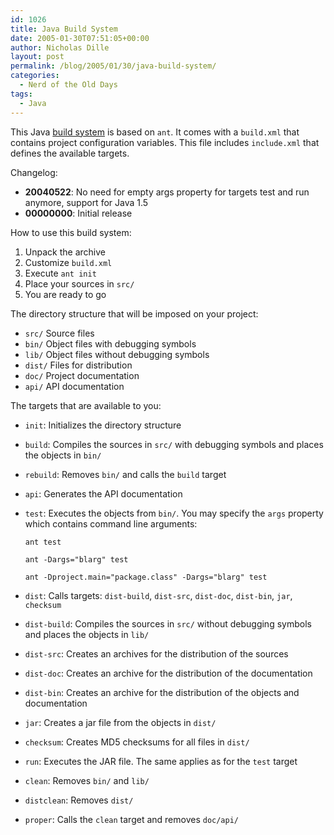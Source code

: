 ```yaml
---
id: 1026
title: Java Build System
date: 2005-01-30T07:51:05+00:00
author: Nicholas Dille
layout: post
permalink: /blog/2005/01/30/java-build-system/
categories:
  - Nerd of the Old Days
tags:
  - Java
---
```

This Java [build system](/media/2005/01/java-build-20040522.zip) is based on `ant`. It comes with a `build.xml` that contains project configuration variables. This file includes `include.xml` that defines the available targets.<!--more-->

Changelog:

  * **20040522**: No need for empty args property for targets test and run anymore, support for Java 1.5
  * **00000000**: Initial release

How to use this build system:

1. Unpack the archive
2. Customize `build.xml`
3. Execute `ant init`
4. Place your sources in `src/`
5. You are ready to go

The directory structure that will be imposed on your project:

* `src/` Source files
* `bin/` Object files with debugging symbols
* `lib/` Object files without debugging symbols
* `dist/` Files for distribution
* `doc/` Project documentation
* `api/` API documentation

The targets that are available to you:

* `init`: Initializes the directory structure
* `build`: Compiles the sources in `src/` with debugging symbols and places the objects in `bin/`
* `rebuild`: Removes `bin/` and calls the `build` target
* `api`: Generates the API documentation
* `test`: Executes the objects from `bin/`. You may specify the `args` property which contains command line arguments:

  `ant test`

  `ant -Dargs="blarg" test`

  `ant -Dproject.main="package.class" -Dargs="blarg" test`

* `dist`: Calls targets: `dist-build`, `dist-src`, `dist-doc`, `dist-bin`, `jar`, `checksum`
* `dist-build`: Compiles the sources in `src/` without debugging symbols and places the objects in `lib/`
* `dist-src`: Creates an archives for the distribution of the sources
* `dist-doc`: Creates an archive for the distribution of the documentation
* `dist-bin`: Creates an archive for the distribution of the objects and documentation
* `jar`: Creates a jar file from the objects in `dist/`
* `checksum`: Creates MD5 checksums for all files in `dist/`
* `run`: Executes the JAR file. The same applies as for the `test` target
* `clean`: Removes `bin/` and `lib/`
* `distclean`: Removes `dist/`
* `proper`: Calls the `clean` target and removes `doc/api/`